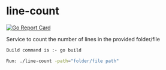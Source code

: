 # line-count

[![Go Report Card](https://goreportcard.com/badge/gojp/goreportcard)](https://goreportcard.com/report/aditi23/line-count)

Service to count the number of lines in the provided folder/file

```sh
Build command is :- go build
```

```sh
Run: ./line-count -path="folder/file path"
```
